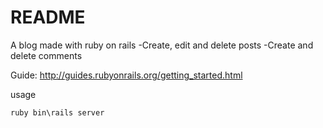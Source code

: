 # README

A blog made with ruby on rails
-Create, edit and delete posts
-Create and delete comments

Guide: http://guides.rubyonrails.org/getting_started.html

usage
```
ruby bin\rails server
```